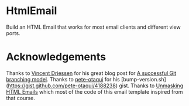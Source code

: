 # HtmlEmail
Build an HTML Email that works for most email clients and different view ports.

# Acknowledgements
Thanks to [Vincent Driessen](http://nvie.com/about/) for his great blog post for [A successful Git branching model](http://nvie.com/posts/a-successful-git-branching-model/).
Thanks to [pete-otaqui](https://gist.github.com/pete-otaqui) for his [bump-version.sh] (https://gist.github.com/pete-otaqui/4188238) gist.
Thanks to [Unmasking HTML Emails](https://www.codeschool.com/courses/unmasking-html-emails) which most of the code of this email template inspired from that course.